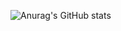 ![Anurag's GitHub stats](https://github-readme-stats.vercel.app/api?username=VinhUser&show_icons=true&theme=radical)
